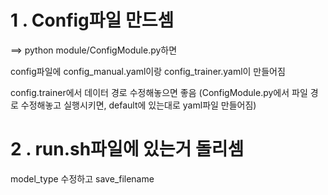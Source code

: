 
# 1 . Config파일 만드셈
 ==> python module/ConfigModule.py하면 
 
 config파일에 config_manual.yaml이랑 config_trainer.yaml이 만들어짐
 
 config.trainer에서 데이터 경로 수정해놓으면 좋음 (ConfigModule.py에서 파일 경로 수정해놓고 실행시키면, default에 있는대로 yaml파일 만들어짐)
 
# 2 . run.sh파일에 있는거 돌리셈
 model_type 수정하고 save_filename 
